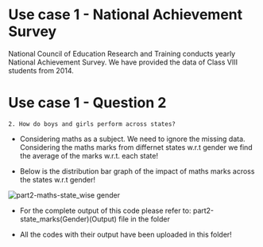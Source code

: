 # Use case 1 - National Achievement Survey
National Council of Education Research and Training conducts yearly National Achievement Survey. We have provided the data of Class VIII students from 2014. 


# Use case 1 - Question 2

    2. How do boys and girls perform across states?
    
- Considering maths as a subject. We need to ignore the missing data.
Considering the maths marks from differnet states w.r.t gender we
find the average of the marks w.r.t. each state!

- Below is the distribution bar graph of the impact of maths marks across the states w.r.t gender!

![part2-maths-state_wise gender](https://user-images.githubusercontent.com/17992315/34033074-be986b42-e19e-11e7-8e28-c60c6676bd7f.png)

- For the complete output of this code please refer to:
part2-state_marks(Gender)(Output) file in the folder

- All the codes with their output have been uploaded in this folder!
